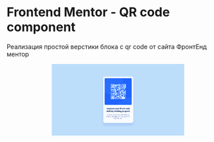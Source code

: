 # Frontend Mentor - QR code component

Реализация простой верстики блока с qr code от сайта ФронтЕнд ментор
<p align="center">
 <img width="300" src="img.png" alt="snake"/>
</p>
